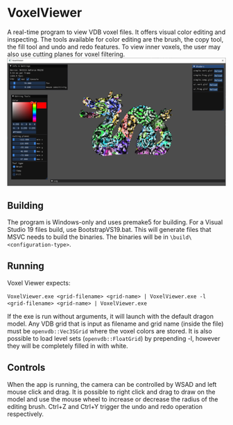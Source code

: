 # VoxelViewer
A real-time program to view VDB voxel files. It offers visual color editing and inspecting. The tools available for color editing are the brush, the copy tool, the fill tool and undo and redo features. To view inner voxels, the user may also use cutting planes for voxel filtering.
![Screen](Screen.png?raw=true)

## Building
The program is Windows-only and uses premake5 for building. For a Visual Studio 19 files build, use BootstrapVS19.bat. This will generate files that MSVC needs to build the binaries. The binaries will be in `\build\<configuration-type>`.

## Running
Voxel Viewer expects:
```shell
VoxelViewer.exe <grid-filename> <grid-name> | VoxelViewer.exe -l <grid-filename> <grid-name> | VoxelViewer.exe
```

If the exe is run without arguments, it will launch with the default dragon model. Any VDB grid that is input as filename and grid name (inside the file) must be `openvdb::Vec3SGrid` where the voxel colors are stored. It is also possible to load level sets (`openvdb::FloatGrid`) by prepending -l, however they will be completely filled in with white.

## Controls
When the app is running, the camera can be controlled by WSAD and left mouse click and drag. It is possible to right click and drag to draw on the model and use the mouse wheel to increase or decrease the radius of the editing brush. Ctrl+Z and Ctrl+Y trigger the undo and redo operation respectively.